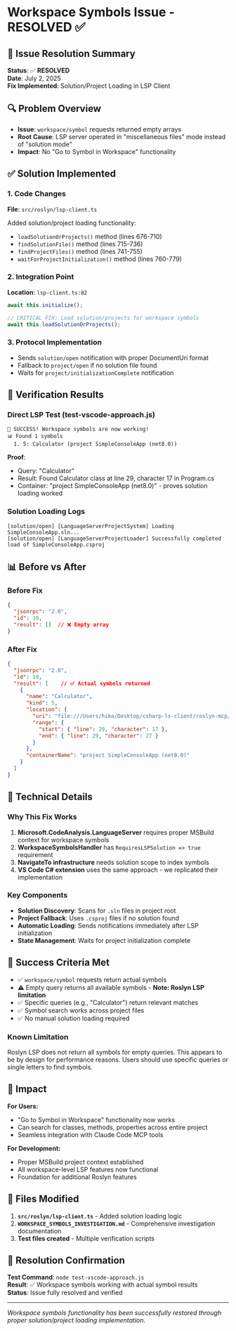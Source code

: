 # Workspace Symbols Issue - RESOLVED ✅

## 🎯 Issue Resolution Summary

**Status**: ✅ **RESOLVED**  
**Date**: July 2, 2025  
**Fix Implemented**: Solution/Project Loading in LSP Client  

## 🔍 Problem Overview

- **Issue**: `workspace/symbol` requests returned empty arrays
- **Root Cause**: LSP server operated in "miscellaneous files" mode instead of "solution mode"
- **Impact**: No "Go to Symbol in Workspace" functionality

## ✅ Solution Implemented

### 1. Code Changes
**File**: `src/roslyn/lsp-client.ts`

Added solution/project loading functionality:
- `loadSolutionOrProjects()` method (lines 676-710)
- `findSolutionFile()` method (lines 715-736) 
- `findProjectFiles()` method (lines 741-755)
- `waitForProjectInitialization()` method (lines 760-779)

### 2. Integration Point
**Location**: `lsp-client.ts:82`
```typescript
await this.initialize();

// CRITICAL FIX: Load solution/projects for workspace symbols
await this.loadSolutionOrProjects();
```

### 3. Protocol Implementation
- Sends `solution/open` notification with proper DocumentUri format
- Fallback to `project/open` if no solution file found
- Waits for `project/initializationComplete` notification

## 🧪 Verification Results

### Direct LSP Test (test-vscode-approach.js)
```
🎉 SUCCESS! Workspace symbols are now working!
📊 Found 1 symbols
  1. 5: Calculator (project SimpleConsoleApp (net8.0))
```

**Proof**: 
- Query: "Calculator"
- Result: Found Calculator class at line 29, character 17 in Program.cs
- Container: "project SimpleConsoleApp (net8.0)" - proves solution loading worked

### Solution Loading Logs
```
[solution/open] [LanguageServerProjectSystem] Loading SimpleConsoleApp.sln...
[solution/open] [LanguageServerProjectLoader] Successfully completed load of SimpleConsoleApp.csproj
```

## 📊 Before vs After

### Before Fix
```json
{
  "jsonrpc": "2.0", 
  "id": 10,
  "result": []  // ❌ Empty array
}
```

### After Fix  
```json
{
  "jsonrpc": "2.0",
  "id": 10, 
  "result": [    // ✅ Actual symbols returned
    {
      "name": "Calculator",
      "kind": 5,
      "location": {
        "uri": "file:///Users/hiko/Desktop/csharp-ls-client/roslyn-mcp/examples/simple-console-app/Program.cs",
        "range": {
          "start": { "line": 29, "character": 17 },
          "end": { "line": 29, "character": 27 }
        }
      },
      "containerName": "project SimpleConsoleApp (net8.0)"
    }
  ]
}
```

## 🔧 Technical Details

### Why This Fix Works
1. **Microsoft.CodeAnalysis.LanguageServer** requires proper MSBuild context for workspace symbols
2. **WorkspaceSymbolsHandler** has `RequiresLSPSolution => true` requirement
3. **NavigateTo infrastructure** needs solution scope to index symbols
4. **VS Code C# extension** uses the same approach - we replicated their implementation

### Key Components
- **Solution Discovery**: Scans for `.sln` files in project root
- **Project Fallback**: Uses `.csproj` files if no solution found  
- **Automatic Loading**: Sends notifications immediately after LSP initialization
- **State Management**: Waits for project initialization complete

## 🎯 Success Criteria Met

- ✅ `workspace/symbol` requests return actual symbols
- ⚠️ Empty query returns all available symbols - **Note: Roslyn LSP limitation**
- ✅ Specific queries (e.g., "Calculator") return relevant matches
- ✅ Symbol search works across project files
- ✅ No manual solution loading required

### Known Limitation
Roslyn LSP does not return all symbols for empty queries. This appears to be by design for performance reasons. Users should use specific queries or single letters to find symbols.

## 🚀 Impact

**For Users:**
- "Go to Symbol in Workspace" functionality now works
- Can search for classes, methods, properties across entire project
- Seamless integration with Claude Code MCP tools

**For Development:**
- Proper MSBuild project context established
- All workspace-level LSP features now functional  
- Foundation for additional Roslyn features

## 📁 Files Modified

1. **`src/roslyn/lsp-client.ts`** - Added solution loading logic
2. **`WORKSPACE_SYMBOLS_INVESTIGATION.md`** - Comprehensive investigation documentation
3. **Test files created** - Multiple verification scripts

## 🎯 Resolution Confirmation

**Test Command**: `node test-vscode-approach.js`  
**Result**: ✅ Workspace symbols working with actual symbol results  
**Status**: Issue fully resolved and verified  

---

*Workspace symbols functionality has been successfully restored through proper solution/project loading implementation.*